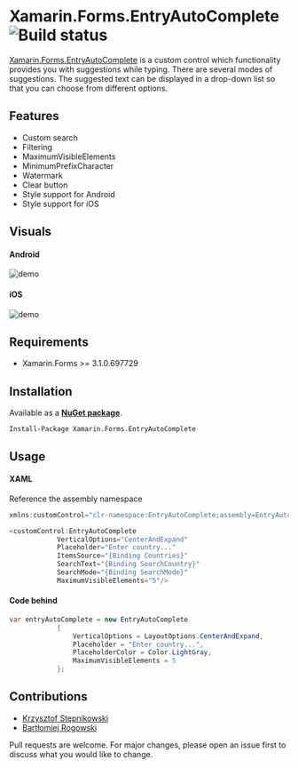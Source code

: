 # Xamarin.Forms.EntryAutoComplete ![Build status](https://img.shields.io/badge/nuget-1.0-blue.svg)

[Xamarin.Forms.EntryAutoComplete](https://github.com/krzysztofstepnikowski/Xamarin.Forms.EntryAutoComplete) is a custom control which functionality provides you with suggestions while typing. There are several modes of suggestions. The suggested text can be displayed in a drop-down list so that you can choose from different options.

## Features

* Custom search
* Filtering
* MaximumVisibleElements
* MinimumPrefixCharacter
* Watermark
* Clear button
* Style support for Android
* Style support for iOS

## Visuals

#### Android

![demo](https://github.com/krzysztofstepnikowski/Xamarin.Forms.EntryAutoComplete/blob/master/screenshots/Android.gif?raw=true)

#### iOS

![demo](https://github.com/krzysztofstepnikowski/Xamarin.Forms.EntryAutoComplete/blob/master/screenshots/iOS.gif?raw=true)

## Requirements


* Xamarin.Forms >= 3.1.0.697729

## Installation
Available as a **[NuGet package](https://www.nuget.org/packages/)**. 
```
Install-Package Xamarin.Forms.EntryAutoComplete
```

## Usage

#### XAML

Reference the assembly namespace
```C#
xmlns:customControl="clr-namespace:EntryAutoComplete;assembly=EntryAutoComplete"
```



```C#
<customControl:EntryAutoComplete
            VerticalOptions="CenterAndExpand"
            Placeholder="Enter country..." 
            ItemsSource="{Binding Countries}"
            SearchText="{Binding SearchCountry}"
            SearchMode="{Binding SearchMode}"
            MaximumVisibleElements="5"/>
```

#### Code behind

```C#
var entryAutoComplete = new EntryAutoComplete
            {
                VerticalOptions = LayoutOptions.CenterAndExpand,
                Placeholder = "Enter country...",
                PlaceholderColor = Color.LightGray,
                MaximumVisibleElements = 5
            };
```


## Contributions

* [Krzysztof Stępnikowski](https://github.com/krzysztofstepnikowski)
* [Bartłomiej Rogowski](https://github.com/brogowski)

Pull requests are welcome. For major changes, please open an issue first to discuss what you would like to change.
